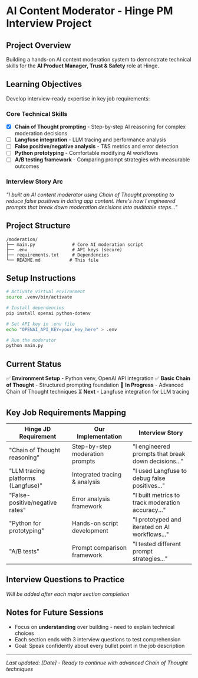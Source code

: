 # AI Content Moderator - Hinge PM Interview Project

## Project Overview
Building a hands-on AI content moderation system to demonstrate technical skills for the **AI Product Manager, Trust & Safety** role at Hinge.

## Learning Objectives
Develop interview-ready expertise in key job requirements:

### Core Technical Skills
- [x] **Chain of Thought prompting** - Step-by-step AI reasoning for complex moderation decisions
- [ ] **Langfuse integration** - LLM tracing and performance analysis
- [ ] **False positive/negative analysis** - T&S metrics and error detection
- [ ] **Python prototyping** - Comfortable modifying AI workflows
- [ ] **A/B testing framework** - Comparing prompt strategies with measurable outcomes

### Interview Story Arc
*"I built an AI content moderator using Chain of Thought prompting to reduce false positives in dating app content. Here's how I engineered prompts that break down moderation decisions into auditable steps..."*

## Project Structure
```
/moderation/
├── main.py              # Core AI moderation script
├── .env                 # API keys (secure)
├── requirements.txt     # Dependencies
└── README.md           # This file
```

## Setup Instructions
```bash
# Activate virtual environment
source .venv/bin/activate

# Install dependencies
pip install openai python-dotenv

# Set API key in .env file
echo "OPENAI_API_KEY=your_key_here" > .env

# Run the moderator
python main.py
```

## Current Status
✅ **Environment Setup** - Python venv, OpenAI API integration
✅ **Basic Chain of Thought** - Structured prompting foundation
🔄 **In Progress** - Advanced Chain of Thought techniques
⏳ **Next** - Langfuse integration for LLM tracing

## Key Job Requirements Mapping

| Hinge JD Requirement | Our Implementation | Interview Story |
|---------------------|-------------------|----------------|
| "Chain of Thought reasoning" | Step-by-step moderation prompts | "I engineered prompts that break down decisions..." |
| "LLM tracing platforms (Langfuse)" | Integrated tracing & analysis | "I used Langfuse to debug false positives..." |
| "False-positive/negative rates" | Error analysis framework | "I built metrics to track moderation accuracy..." |
| "Python for prototyping" | Hands-on script development | "I prototyped and iterated on AI workflows..." |
| "A/B tests" | Prompt comparison framework | "I tested different prompt strategies..." |

## Interview Questions to Practice
*Will be added after each major section completion*

## Notes for Future Sessions
- Focus on **understanding** over building - need to explain technical choices
- Each section ends with 3 interview questions to test comprehension
- Goal: Speak confidently about every bullet point in the job description

---
*Last updated: [Date] - Ready to continue with advanced Chain of Thought techniques*